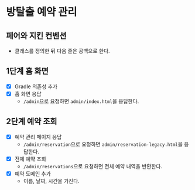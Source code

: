 # 방탈출 예약 관리

## 페어와 지킨 컨벤션
- 클래스를 정의한 뒤 다음 줄은 공백으로 한다.

## 1단계 홈 화면

- [x] Gradle 의존성 추가
- [x] 홈 화면 응답
    - `/admin`으로 요청하면 `admin/index.html`을 응답한다.

## 2단계 예약 조회

- [x] 예약 관리 페이지 응답
  - `/admin/reservation`으로 요청하면 `admin/reservation-legacy.html`을 응답한다.
- [x] 전체 예약 조회
  - `/admin/reservations`으로 요쳥하면 전체 예약 내역을 반환한다.
- [x] 예약 도메인 추가
  - 이름, 날짜, 시간을 가진다. 
